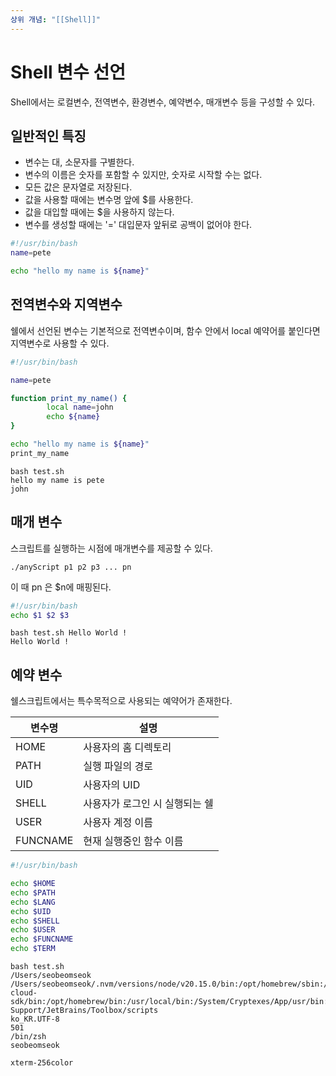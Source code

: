 ```yaml
---
상위 개념: "[[Shell]]"
---
```

# Shell 변수 선언
Shell에서는 로컬변수, 전역변수, 환경변수, 예약변수, 매개변수 등을 구성할 수 있다.

## 일반적인 특징
* 변수는 대, 소문자를 구별한다.
* 변수의 이름은 숫자를 포함할 수 있지만, 숫자로 시작할 수는 없다.
* 모든 값은 문자열로 저장된다.
* 값을 사용할 때에는 변수명 앞에 $를 사용한다.
* 값을 대입할 때에는 $을 사용하지 않는다.
* 변수를 생성할 때에는 '=' 대입문자 앞뒤로 공백이 없어야 한다.

```bash
#!/usr/bin/bash
name=pete

echo "hello my name is ${name}"
```

## 전역변수와 지역변수
쉘에서 선언된 변수는 기본적으로 전역변수이며, 함수 안에서 local 예약어를 붙인다면 지역변수로 사용할 수 있다.
```bash
#!/usr/bin/bash

name=pete

function print_my_name() {
        local name=john
        echo ${name}
}

echo "hello my name is ${name}"
print_my_name

```

```shell
bash test.sh
hello my name is pete
john
```

## 매개 변수
스크립트를 실행하는 시점에 매개변수를 제공할 수 있다.
```shell
./anyScript p1 p2 p3 ... pn
```

이 때 pn 은 $n에 매핑된다.
```bash
#!/usr/bin/bash
echo $1 $2 $3
```
```shell
bash test.sh Hello World !
Hello World !
```

## 예약 변수
쉘스크립트에서는 특수목적으로 사용되는 예약어가 존재한다.

| 변수명      | 설명                |
| -------- | ----------------- |
| HOME     | 사용자의 홈 디렉토리       |
| PATH     | 실행 파일의 경로         |
| UID      | 사용자의 UID          |
| SHELL    | 사용자가 로그인 시 실행되는 쉘 |
| USER     | 사용자 계정 이름         |
| FUNCNAME | 현재 실행중인 함수 이름     |
```bash
#!/usr/bin/bash

echo $HOME
echo $PATH
echo $LANG
echo $UID
echo $SHELL
echo $USER
echo $FUNCNAME
echo $TERM
```

```shell
bash test.sh
/Users/seobeomseok
/Users/seobeomseok/.nvm/versions/node/v20.15.0/bin:/opt/homebrew/sbin:/opt/homebrew/bin:/opt/homebrew/bin:/Users/seobeomseok/dev/google-cloud-sdk/bin:/opt/homebrew/bin:/usr/local/bin:/System/Cryptexes/App/usr/bin:/usr/bin:/bin:/usr/sbin:/sbin:/var/run/com.apple.security.cryptexd/codex.system/bootstrap/usr/local/bin:/var/run/com.apple.security.cryptexd/codex.system/bootstrap/usr/bin:/var/run/com.apple.security.cryptexd/codex.system/bootstrap/usr/appleinternal/bin:/Applications/Wireshark.app/Contents/MacOS:/Users/seobeomseok/.cargo/bin:/Applications/iTerm.app/Contents/Resources/utilities:/Users/seobeomseok/.local/bin:/Users/seobeomseok/Library/Application Support/JetBrains/Toolbox/scripts
ko_KR.UTF-8
501
/bin/zsh
seobeomseok

xterm-256color
```